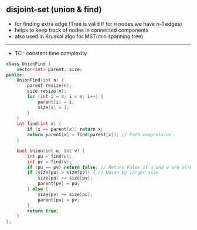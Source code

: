 ## disjoint-set (union & find)
- for finding extra edge (Tree is valid if for n nodes we have n-1 edges)
- helps to keep track of nodes in connected components
- also used in Kruskal algo for MST(min spanning tree)
____________________________________________________________
- TC : constant time complexity 

```c++
class UnionFind {
    vector<int> parent, size;
public:
    UnionFind(int n) {
        parent.resize(n); 
        size.resize(n);
        for (int i = 0; i < n; i++) {
            parent[i] = i; 
            size[i] = 1;
        }
    }
    int find(int x) {
        if (x == parent[x]) return x;
        return parent[x] = find(parent[x]); // Path compression
    }

    bool Union(int u, int v) {
        int pu = find(u);
        int pv = find(v);
        if (pu == pv) return false; // Return False if u and v are already union
        if (size[pu] > size[pv]) { // Union by larger size
            size[pu] += size[pv];
            parent[pv] = pu;
        } else {
            size[pv] += size[pu];
            parent[pu] = pv;
        }
        return true;
    }
};
```